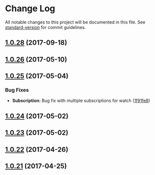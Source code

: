 # Change Log

All notable changes to this project will be documented in this file. See [standard-version](https://github.com/conventional-changelog/standard-version) for commit guidelines.

<a name="1.0.28"></a>
## [1.0.28](https://github.com/CrazySquirrel/ViewAbility/compare/v1.0.27...v1.0.28) (2017-09-18)



<a name="1.0.26"></a>
## [1.0.26](https://github.com/CrazySquirrel/ViewAbility/compare/v1.0.25...v1.0.26) (2017-05-10)



<a name="1.0.25"></a>
## [1.0.25](https://github.com/CrazySquirrel/ViewAbility/compare/v1.0.24...v1.0.25) (2017-05-04)


### Bug Fixes

* **Subscription:** Bug fix with multiple subscriptions for watch ([1f91fe8](https://github.com/CrazySquirrel/ViewAbility/commit/1f91fe8))



<a name="1.0.24"></a>
## [1.0.24](https://github.com/CrazySquirrel/ViewAbility/compare/v1.0.23...v1.0.24) (2017-05-02)



<a name="1.0.23"></a>
## [1.0.23](https://github.com/CrazySquirrel/ViewAbility/compare/v1.0.22...v1.0.23) (2017-05-02)



<a name="1.0.22"></a>
## [1.0.22](https://github.com/CrazySquirrel/ViewAbility/compare/v1.0.21...v1.0.22) (2017-04-26)



<a name="1.0.21"></a>
## [1.0.21](https://github.com/CrazySquirrel/ViewAbility/compare/v1.0.20...v1.0.21) (2017-04-25)
